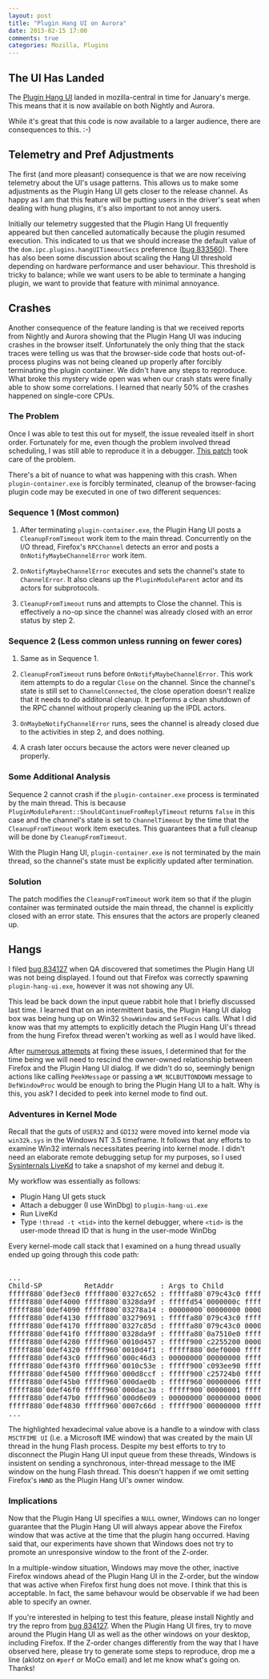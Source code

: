 ```yaml
---
layout: post
title: "Plugin Hang UI on Aurora"
date: 2013-02-15 17:00
comments: true
categories: Mozilla, Plugins
---
```

The UI Has Landed
-----------------

The [Plugin Hang UI](http://dblohm7.ca/blog/2012/11/22/plugin-hang-user-interface-for-firefox/) 
landed in mozilla-central in time for January's merge. This means that it is 
now available on both Nightly and Aurora.

While it's great that this code is now available to a larger audience, there 
are consequences to this. :-)

Telemetry and Pref Adjustments
------------------------------

The first (and more pleasant) consequence is that we are now receiving telemetry 
about the UI's usage patterns. This allows us to make some adjustments as the 
Plugin Hang UI gets closer to the release channel. As happy as I am that this 
feature will be putting users in the driver's seat when dealing with hung 
plugins, it's also important to not annoy users.

Initially our telemetry suggested that the Plugin Hang UI frequently appeared
but then cancelled automatically because the plugin resumed execution. This 
indicated to us that we should increase the default value of the 
`dom.ipc.plugins.hangUITimeoutSecs` preference ([bug 833560](https://bugzilla.mozilla.org/show_bug.cgi?id=833560)).
There has also been some discussion about scaling the Hang UI threshold depending 
on hardware performance and user behaviour. This threshold is tricky to balance; 
while we want users to be able to terminate a hanging plugin, we want to provide 
that feature with minimal annoyance.

Crashes
-------

Another consequence of the feature landing is that we received reports from 
Nightly and Aurora showing that the Plugin Hang UI was inducing crashes in the 
browser itself. Unfortunately the only thing that the stack traces were telling
us was that the browser-side code that hosts out-of-process plugins was not 
being cleaned up properly after forcibly terminating the plugin container. We 
didn't have any steps to reproduce. What broke this mystery wide open was when 
our crash stats were finally able to show some correlations. I learned that 
nearly 50% of the crashes happened on single-core CPUs.

### The Problem

Once I was able to test this out for myself, the issue revealed itself in short order. 
Fortunately for me, even though the problem involved thread scheduling, I was still able 
to reproduce it in a debugger. [This patch](https://bugzilla.mozilla.org/show_bug.cgi?id=828034#c8)
took care of the problem.

There's a bit of nuance to what was happening with this crash. When 
`plugin-container.exe` is forcibly terminated, cleanup of the browser-facing 
plugin code may be executed in one of two different sequences:

### Sequence 1 (Most common)

1. After terminating `plugin-container.exe`, the Plugin Hang UI posts a 
`CleanupFromTimeout` work item to the main thread. Concurrently on the 
I/O thread, Firefox's `RPCChannel` detects an error and posts a 
`OnNotifyMaybeChannelError` work item.

2. `OnNotifyMaybeChannelError` executes and sets the channel's state to 
`ChannelError`. It also cleans up the `PluginModuleParent` actor and its 
actors for subprotocols.

3. `CleanupFromTimeout` runs and attempts to Close the channel. This 
is effectively a no-op since the channel was already closed with an 
error status by step 2.

### Sequence 2 (Less common unless running on fewer cores)

1. Same as in Sequence 1.

2. `CleanupFromTimeout` runs before `OnNotifyMaybeChannelError`. This 
work item attempts to do a regular `Close` on the channel. Since the 
channel's state is still set to `ChannelConnected`, the close operation 
doesn't realize that it needs to do additonal cleanup. It performs 
a clean shutdown of the RPC channel without properly cleaning up the 
IPDL actors.

3. `OnMaybeNotifyChannelError` runs, sees the channel is already closed 
due to the activities in step 2, and does nothing.

4. A crash later occurs because the actors were never cleaned up properly.

### Some Additional Analysis

Sequence 2 cannot crash if the `plugin-container.exe` process is terminated 
by the main thread. This is because `PluginModuleParent::ShouldContinueFromReplyTimeout` 
returns `false` in this case and the channel's state is set to `ChannelTimeout` by 
the time that the `CleanupFromTimeout` work item executes. This guarantees that 
a full cleanup will be done by `CleanupFromTimeout`.

With the Plugin Hang UI, `plugin-container.exe` is not terminated by the main 
thread, so the channel's state must be explicitly updated after termination.

### Solution

The patch modifies the `CleanupFromTimeout` work item so that if the 
plugin container was terminated outside the main thread, the channel is 
explicitly closed with an error state. This ensures that the actors are 
properly cleaned up.

Hangs
-----

I filed [bug 834127](https://bugzilla.mozilla.org/show_bug.cgi?id=834127) 
when QA discovered that sometimes the Plugin Hang UI was not being displayed. 
I found out that Firefox was correctly spawning `plugin-hang-ui.exe`, however 
it was not showing any UI.

This lead be back down the input queue rabbit hole that I briefly discussed 
last time. I learned that on an intermittent basis, the Plugin Hang UI dialog 
box was being hung up on Win32 `ShowWindow` and `SetFocus` calls. What I did 
know was that my attempts to explicitly detach the Plugin Hang UI's thread 
from the hung Firefox thread weren't working as well as I would have liked.

After [numerous attempts](https://bugzilla.mozilla.org/show_bug.cgi?id=834127#c9) 
at fixing these issues, I determined that for the time being we will need to 
rescind the owner-owned relationship between Firefox and the Plugin Hang UI 
dialog. If we didn't do so, seemingly benign actions like calling `PeekMessage` 
or passing a `WM_NCLBUTTONDOWN` message to `DefWindowProc` would be enough 
to bring the Plugin Hang UI to a halt. Why is this, you ask? I decided to 
peek into kernel mode to find out.

### Adventures in Kernel Mode

Recall that the guts of `USER32` and `GDI32` were moved into kernel mode 
via `win32k.sys` in the Windows NT 3.5 timeframe. It follows that any 
efforts to examine Win32 internals necessitates peering into kernel mode. 
I didn't need an elaborate remote debugging setup for my purposes, so I 
used [Sysinternals LiveKd](http://technet.microsoft.com/en-us/sysinternals/bb897415)
to take a snapshot of my kernel and debug it.

My workflow was essentially as follows:

* Plugin Hang UI gets stuck
* Attach a debugger (I use WinDbg) to `plugin-hang-ui.exe`
* Run LiveKd
* Type `!thread -t <tid>` into the kernel debugger, where `<tid>` is the user-mode 
thread ID that is hung in the user-mode WinDbg

Every kernel-mode call stack that I examined on a hung thread usually ended up going through this code path:

<pre><samp>
...
Child-SP          RetAddr           : Args to Child                                                           : Call Site
fffff880`0def3ec0 fffff800`0327c652 : fffffa80`079c43c0 fffffa80`079c43c0 00000000`00000000 fffffa80`00000008 : nt!KiSwapContext+0x7a
fffff880`0def4000 fffff800`0328da9f : fffffd54`0000000c fffffd54`000002a0 000002ac`00000000 00000804`fffffd54 : nt!KiCommitThreadWait+0x1d2
fffff880`0def4090 fffff800`03278a14 : 00000000`00000000 00000000`00000005 00000000`00000000 fffff800`03279600 : nt!KeWaitForSingleObject+0x19f
fffff880`0def4130 fffff800`03279691 : fffffa80`079c43c0 fffffa80`079c4410 00000000`00000000 00000000`00000000 : nt!KiSuspendThread+0x54
fffff880`0def4170 fffff800`0327c85d : fffffa80`079c43c0 00000000`00000000 fffff800`032789c0 00000000`00000000 : nt!KiDeliverApc+0x201
fffff880`0def41f0 fffff800`0328da9f : fffffa80`0a7510e0 fffff800`0327c26f fffffa80`00000000 fffff800`03402e80 : nt!KiCommitThreadWait+0x3dd
fffff880`0def4280 fffff960`0010d457 : fffff900`c2255200 00000000`0000000d 00000000`00000001 00000000`00000000 : nt!KeWaitForSingleObject+0x19f
fffff880`0def4320 fffff960`0010d4f1 : fffff880`0def0000 fffff900`c08e0e20 00000000`00000000 00000000`00000000 : win32k!xxxRealSleepThread+0x257
fffff880`0def43c0 fffff960`000c46d3 : 00000000`00000000 fffff900`c093ee90 00000000`00000200 00000000`00000046 : win32k!xxxSleepThread+0x59
fffff880`0def43f0 fffff960`0010c53e : fffff900`c093ee90 fffff900`c08e0e20 00000000`00000000 fffff900`c25724b0 : win32k!xxxInterSendMsgEx+0x112a
fffff880`0def4500 fffff960`000d8ccf : fffff900`c25724b0 fffff900`c25724b0 <mark>00000000`003c031a</mark> fffff900`c0800b90 : win32k!xxxSendMessageTimeout+0x1de
fffff880`0def45b0 fffff960`000dae0b : fffff960`00000006 fffff880`0def47c0 fffff960`00000000 fffff900`00000000 : win32k!xxxCalcValidRects+0x1a3
fffff880`0def46f0 fffff960`000dac3a : fffff900`00000001 fffff900`c08e0e20 fffff880`0def49b8 fffff900`00000000 : win32k!xxxEndDeferWindowPosEx+0x18f
fffff880`0def47b0 fffff960`000d6e09 : 00000000`00000000 00000000`00000001 fffff900`00000000 fffff800`00000000 : win32k!xxxSetWindowPos+0x156
fffff880`0def4830 fffff960`0007c66d : fffff900`00000000 fffff900`0004366c fffff900`00000000 fffff900`c209f410 : win32k!xxxActivateThisWindow+0x441
...
</samp></pre>

The highlighted hexadecimal value above is a handle to a window with class 
`MSCTFIME UI` (i.e. a Microsoft IME window) that was created by the main 
UI thread in the hung Flash process. Despite my best efforts to try to 
disconnect the Plugin Hang UI input queue from these threads, Windows is 
insistent on sending a synchronous, inter-thread message to the IME window 
on the hung Flash thread. This doesn't happen if we omit setting Firefox's
`HWND` as the Plugin Hang UI's owner window.

### Implications

Now that the Plugin Hang UI specifies a `NULL` owner, Windows can no longer 
guarantee that the Plugin Hang UI will always appear above the Firefox window 
that was active at the time that the plugin hang occurred. Having said that, 
our experiments have shown that Windows does not try to promote an unresponsive 
window to the front of the Z-order.

In a multiple-window situation, Windows may move the other, inactive Firefox 
windows ahead of the Plugin Hang UI in the Z-order, but the window that was 
active when Firefox first hung does not move. I think that this is acceptable. 
In fact, the same behavour would be observable if we had been able to specify 
an owner.

If you're interested in helping to test this feature, please install Nightly 
and try the repro from [bug 834127](https://bugzilla.mozilla.org/show_bug.cgi?id=834127#c0).
When the Plugin Hang UI fires, try to move around the Plugin Hang UI as well 
as the other windows on your desktop, including Firefox. If the Z-order changes 
differently from the way that I have observed here, please try to generate 
some steps to reproduce, drop me a line (aklotz on `#perf` or MoCo email) 
and let me know what's going on. Thanks!
